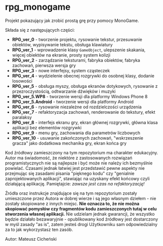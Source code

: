 rpg_monogame
============

Projekt pokazujący jak zrobić prostą grę przy pomocy MonoGame.

Składa się z następujących części:

* **RPG_ver_0** - tworzenie projektu, rysowanie tekstur, przesuwanie obiektów, wypisywanie tekstu, obsługa klawiatury
* **RPG_ver_1** - wprowadzenie klasy `GameObject`, ulepszenie skakania, więcej obiektów na ekranie, prosty system kolizji
* **RPG_ver_2** - zarządzanie teksturami, fabryka obiektów, fabryka zachowań, pierwsza wersja gry
* **RPG_ver_3** - nowe interfejsy, system cząsteczek
* **RPG_ver_4** - wydzielenie obecnej rozgrywki do osobnej klasy, dodanie losowości
* **RPG_ver_5** - obsługa myszy, obsługa ekranów dotykowych, rysowanie z przezroczystością, odtwarzanie dźwięków i muzyki
* **RPG_ver_5.WP8** - tworzenie wersji dla platformy Windows Phone 8
* **RPG_ver_5.Android** - tworzenie wersji dla platformy Android
* **RPG_ver_6** - rysowanie niezależne od rozdzielczości urządzenia
* **RPG_ver_7** - refaktoryzacja zachowań, renderowanie do tekstury, efekt paralaksy
* **RPG_ver_8** - interfejs ekranu gry, ekran głównej rozgrywki, główna klasa aplikacji bez elementów rozgrywki
* **RPG_ver_9** - menu gry, zachowania dla parametrów liczbowych
* **RPG_ver_10** - usuwanie zakończonych zachowań, "wskrzeszenie gracza" jako dodatkowa mechanika gry, ekran końca gry

Kod źródłowy zamieszczony na tym repozytorium ma charakter edukacyjny. Autor ma świadomość, że niektóre z zastosowanych rozwiązań programistycznych nie są najlepsze i być może nie należy ich bezmyślnie powielać. Czasami jednak łatwiej jest przedstawić pewne aspekty nie przejmując się zasadami pisania "pięknego kodu" czy "genialnie zaprojektowanych aplikacji", stawiając na uzyskany efekt końcowy czyli działającą aplikację. Pamiętajcie: *zawsze jest czas na refaktoryzację!*

Źródła oraz instrukcje znajdujące się na tym repozytorium zostały umieszczone przez Autora w dobrej wierze i są jego własnym dziełem - nie zostały skopiowane z innych miejsc. **Nie oznacza to, że nie można skopiować pomysłów czy fragmentów kodu zamieszczonych tutaj w celu stworzenia własnej aplikacji.** Nie udzielam jednak gwarancji, że wszystko będzie działało bezawaryjnie - opublikowany kod źródłowy jest dostarczony w myśl zasady "as is", zatem jesteś drogi Użytkowniku sam odpowiedzialny za to jak wykorzystasz ten zasób.

Autor: Mateusz Cicheński